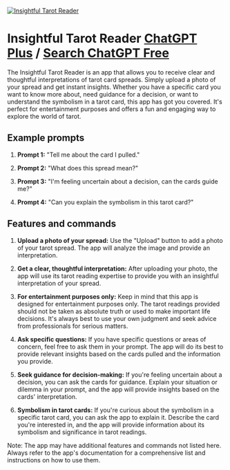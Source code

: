 
[![Insightful Tarot Reader](https://files.oaiusercontent.com/file-eoFjGcMTxa6llNU0SyUKszyR?se=2123-10-17T15%3A59%3A01Z&sp=r&sv=2021-08-06&sr=b&rscc=max-age%3D31536000%2C%20immutable&rscd=attachment%3B%20filename%3D5072fbdd-1e47-4db4-bc64-3ec8fa777915.png&sig=8tAgIHmX%2B76cYWsxQC4MVhCDe/NMK768JXnkqPrjmoM%3D)](https://chat.openai.com/g/g-44aGGJKEq-insightful-tarot-reader)

# Insightful Tarot Reader [ChatGPT Plus](https://chat.openai.com/g/g-44aGGJKEq-insightful-tarot-reader) / [Search ChatGPT Free](https://gptcall.net/index.html#/?search=Insightful%20Tarot%20Reader)

The Insightful Tarot Reader is an app that allows you to receive clear and thoughtful interpretations of tarot card spreads. Simply upload a photo of your spread and get instant insights. Whether you have a specific card you want to know more about, need guidance for a decision, or want to understand the symbolism in a tarot card, this app has got you covered. It's perfect for entertainment purposes and offers a fun and engaging way to explore the world of tarot.

## Example prompts

1. **Prompt 1:** "Tell me about the card I pulled."

2. **Prompt 2:** "What does this spread mean?"

3. **Prompt 3:** "I'm feeling uncertain about a decision, can the cards guide me?"

4. **Prompt 4:** "Can you explain the symbolism in this tarot card?"

## Features and commands

1. **Upload a photo of your spread:** Use the "Upload" button to add a photo of your tarot spread. The app will analyze the image and provide an interpretation.

2. **Get a clear, thoughtful interpretation:** After uploading your photo, the app will use its tarot reading expertise to provide you with an insightful interpretation of your spread.

3. **For entertainment purposes only:** Keep in mind that this app is designed for entertainment purposes only. The tarot readings provided should not be taken as absolute truth or used to make important life decisions. It's always best to use your own judgment and seek advice from professionals for serious matters.

4. **Ask specific questions:** If you have specific questions or areas of concern, feel free to ask them in your prompt. The app will do its best to provide relevant insights based on the cards pulled and the information you provide.

5. **Seek guidance for decision-making:** If you're feeling uncertain about a decision, you can ask the cards for guidance. Explain your situation or dilemma in your prompt, and the app will provide insights based on the cards' interpretation.

6. **Symbolism in tarot cards:** If you're curious about the symbolism in a specific tarot card, you can ask the app to explain it. Describe the card you're interested in, and the app will provide information about its symbolism and significance in tarot readings.

Note: The app may have additional features and commands not listed here. Always refer to the app's documentation for a comprehensive list and instructions on how to use them.


